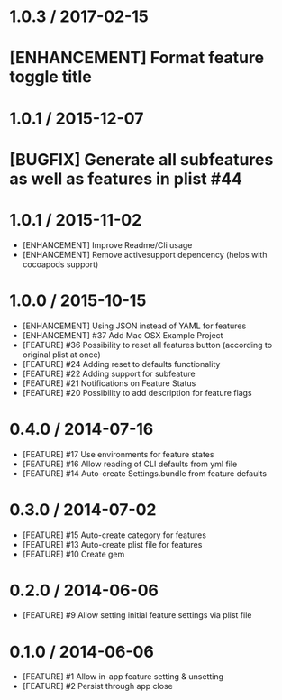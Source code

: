 # 1.0.3 / 2017-02-15

# [ENHANCEMENT] Format feature toggle title

# 1.0.1 / 2015-12-07

# [BUGFIX] Generate all subfeatures as well as features in plist #44

# 1.0.1 / 2015-11-02

 * [ENHANCEMENT] Improve Readme/Cli usage
 * [ENHANCEMENT] Remove activesupport dependency (helps with cocoapods support)

# 1.0.0 / 2015-10-15

*  [ENHANCEMENT] Using JSON instead of YAML for  features 
*  [ENHANCEMENT] #37 Add Mac OSX Example Project
*  [FEATURE] #36 Possibility to reset all features button (according to original plist at once)
*  [FEATURE] #24 Adding reset to defaults functionality
*  [FEATURE] #22 Adding support for subfeature
*  [FEATURE] #21 Notifications on Feature Status
*  [FEATURE] #20 Possibility to add description for feature flags

# 0.4.0 / 2014-07-16

 * [FEATURE] #17 Use environments for feature states
 * [FEATURE] #16 Allow reading of CLI defaults from yml file
 * [FEATURE] #14 Auto-create Settings.bundle from feature defaults

# 0.3.0 / 2014-07-02

 * [FEATURE] #15 Auto-create category for features
 * [FEATURE] #13 Auto-create plist file for features
 * [FEATURE] #10 Create gem

# 0.2.0 / 2014-06-06

 * [FEATURE] #9 Allow setting initial feature settings via plist file

# 0.1.0 / 2014-06-06

 * [FEATURE] #1 Allow in-app feature setting & unsetting
 * [FEATURE] #2 Persist through app close
